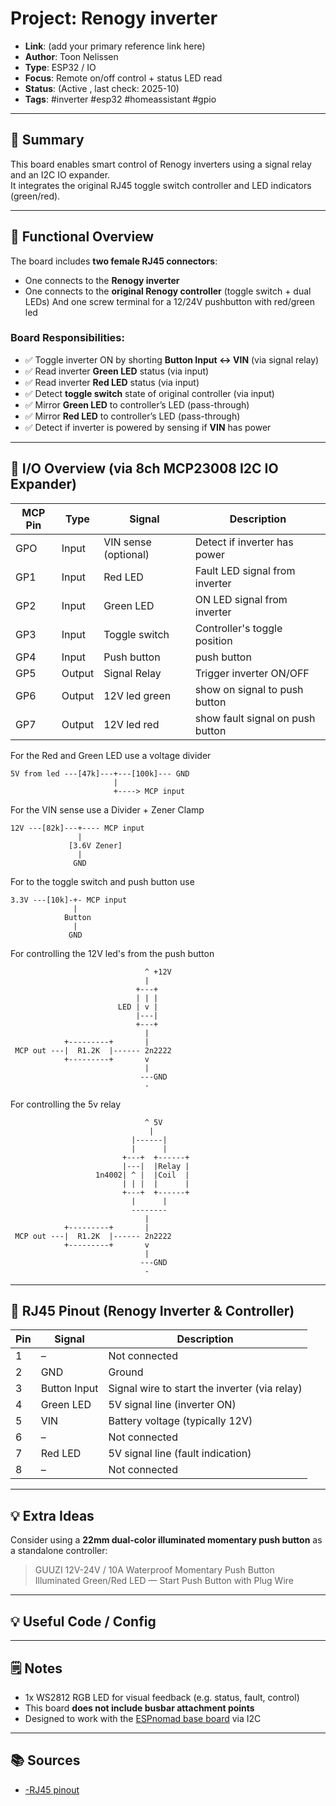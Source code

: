 # Project: Renogy inverter

- **Link**: (add your primary reference link here)
- **Author**: Toon Nelissen
- **Type**: ESP32 / IO
- **Focus**: Remote on/off control + status LED read
- **Status**: (Active , last check: 2025-10)
- **Tags**: #inverter #esp32 #homeassistant #gpio

---

## 🔎 Summary
This board enables smart control of Renogy inverters using a signal relay and an I2C IO expander.  
It integrates the original RJ45 toggle switch controller and LED indicators (green/red).

---

## 🧩 Functional Overview

The board includes **two female RJ45 connectors**:
- One connects to the **Renogy inverter**
- One connects to the **original Renogy controller** (toggle switch + dual LEDs)
And one screw terminal for a 12/24V pushbutton with red/green led

### Board Responsibilities:
- ✅ Toggle inverter ON by shorting **Button Input ↔ VIN** (via signal relay)
- ✅ Read inverter **Green LED** status (via input)
- ✅ Read inverter **Red LED** status (via input)
- ✅ Detect **toggle switch** state of original controller (via input)
- ✅ Mirror **Green LED** to controller’s LED (pass-through)
- ✅ Mirror **Red LED** to controller’s LED (pass-through)
- ✅ Detect if inverter is powered by sensing if **VIN** has power

---

## 🔌 I/O Overview (via 8ch MCP23008 I2C IO Expander)

| MCP Pin | Type    | Signal               | Description                     |
|---------|---------|----------------------|---------------------------------|
|GPO      | Input   | VIN sense (optional) | Detect if inverter has power    |
|GP1      | Input   | Red LED              | Fault LED signal from inverter  |
|GP2      | Input   | Green LED            | ON LED signal from inverter     |
|GP3      | Input   | Toggle switch        | Controller's toggle position    |
|GP4      | Input   | Push button          | push button                     |
|GP5      | Output  | Signal Relay         | Trigger inverter ON/OFF         |
|GP6      | Output  | 12V led green        | show on signal to push button   |
|GP7      | Output  | 12V led red          | show fault signal on push button|

For the Red and Green LED use a voltage divider 
```
5V from led ---[47k]---+---[100k]--- GND
                       |
                       +----> MCP input
```

For the VIN sense use a Divider + Zener Clamp
```
12V ---[82k]---+---- MCP input
               |
             [3.6V Zener]
               |
              GND
```

For to the toggle switch and push button use 
```
3.3V ---[10k]-+- MCP input
              |
            Button
              |
             GND
```

For controlling the 12V led's from the push button
```                                 
                              ^ +12V                  
                              |                       
                            +---+                     
                            | | |                     
                        LED | v |                     
                            |---|                     
                            +---+                     
                              |                       
            +---------+       |                       
 MCP out ---|  R1.2K  |------ 2n2222                  
            +---------+       v                       
                              |                       
                             ---GND                   
                              -                        
```

For controlling the 5v relay
```
                              ^ 5V                   
                               |                      
                           |------|                   
                           |      |                   
                         +---+  +------+              
                         |---|  |Relay |              
                   1n4002| ^ |  |Coil  |              
                         | | |  |      |              
                         +---+  +------+              
                           |      |                   
                           --------                   
                              |                       
            +---------+       |                       
 MCP out ---|  R1.2K  |------ 2n2222                  
            +---------+       v                       
                              |                       
                             ---GND                   
                              -            
```


---

## 🧰 RJ45 Pinout (Renogy Inverter & Controller)

| Pin | Signal         | Description                                       |
|-----|----------------|---------------------------------------------------|
| 1   | –              | Not connected                                     |
| 2   | GND            | Ground                                            |
| 3   | Button Input   | Signal wire to start the inverter (via relay)     |
| 4   | Green LED      | 5V signal line (inverter ON)                      |
| 5   | VIN            | Battery voltage (typically 12V)                   |
| 6   | –              | Not connected                                     |
| 7   | Red LED        | 5V signal line (fault indication)                 |
| 8   | –              | Not connected                                     |

---

## 💡 Extra Ideas

Consider using a **22mm dual-color illuminated momentary push button** as a standalone controller:

> GUUZI 12V-24V / 10A Waterproof Momentary Push Button  
> Illuminated Green/Red LED — Start Push Button with Plug Wire

---

## 💡 Useful Code / Config


---

## 🗒️ Notes

- 1x WS2812 RGB LED for visual feedback (e.g. status, fault, control)
- This board **does not include busbar attachment points**
- Designed to work with the [ESPnomad base board](https://github.com/espnomad/renogy-diy-research) via I2C
  
---

## 📚 Sources

- [-RJ45 pinout](https://diysolarforum.com/threads/renogy-remote-switch-wiring-diagram.15308/post-1527985)

